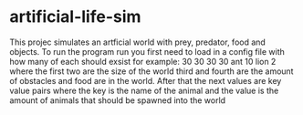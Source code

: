 # artificial-life-sim
This projec simulates an artficial world with prey, predator, food and objects. To run the program run you first need to load in a config file with how many of each should exsist
for example:
30 30 30 30 ant 10 lion 2
where the first two are the size of the world third and fourth are the amount of obstacles and food are in the world. After that the next values are key value pairs 
where the key is the name of the animal and the value is the amount of animals that should be spawned into the world
